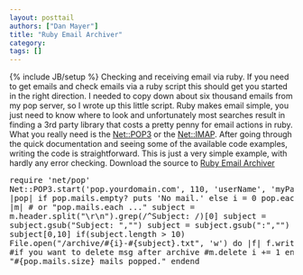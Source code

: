 ```yaml
---
layout: posttail
authors: ["Dan Mayer"]
title: "Ruby Email Archiver"
category:
tags: []
---
```

{% include JB/setup %}
Checking and receiving email via ruby.    If you need to get emails and check emails via a ruby script this should get you started in the right direction. I needed to copy down about six thousand emails from my pop server, so I wrote up this little script.  Ruby makes email simple, you just need to know where to look and unfortunately most searches result in finding a 3rd party library that costs a pretty penny for email actions in ruby. What you really need is the [Net::POP3](http://www.ruby-doc.org/stdlib/libdoc/net/pop/rdoc/classes/Net/POP3.html ) or the [Net::IMAP](http://www.ruby-doc.org/stdlib/libdoc/net/imap/rdoc/classes/Net/IMAP.html). After going through the quick documentation and seeing some of the available code examples, writing the code is straightforward. This is just a very simple example, with hardly any error checking.    Download the source to [Ruby Email Archiver](http://WWW.bandddesigns.com/ml/arch/RubyEmail.zip)    <pre>require 'net/pop'    Net::POP3.start('pop.yourdomain.com', 110,                    'userName', 'myPass') do |pop|  if pop.mails.empty?    puts 'No mail.'  else    i = 0    pop.each_mail do |m|   # or "pop.mails.each ..."      subject = m.header.split("\r\n").grep(/^Subject: /)[0]      subject = subject.gsub("Subject: ","")      subject = subject.gsub(":","")      subject = subject[0,10] if(subject.length > 10)      File.open("/archive/#{i}-#{subject}.txt", 'w') do |f|        f.write m.pop      end      #if you want to delete msg after archive      #m.delete      i += 1    end    puts "#{pop.mails.size} mails popped."  endend</pre>